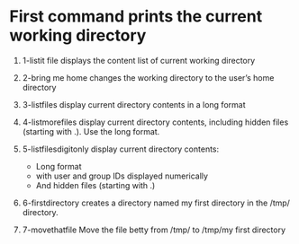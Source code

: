 # First command prints the current working directory


1. 1-listit file displays the content list of current working directory


2. 2-bring me home  changes the working directory to the user’s home directory


3. 3-listfiles display current directory contents in a long format

4. 4-listmorefiles display current directory contents, including hidden files (starting with .). Use the long format.

5. 5-listfilesdigitonly display current directory contents:
	- Long format
	- with user and group IDs displayed numerically
	- And hidden files (starting with .)

6. 6-firstdirectory creates a directory named my first directory in the /tmp/ directory.

7. 7-movethatfile Move the file betty from /tmp/ to /tmp/my first directory
